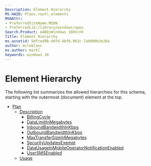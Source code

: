 ```yaml
---
Description: Element Hierarchy
MS-HAID: Plans.root\_elements
MSHAttr:
- PreferredSiteName:MSDN
- PreferredLib:/library/windows/apps
Search.Product: eADQiWindows 10XVcnh
title: Element Hierarchy
ms.assetid: 5dfced88-48fd-4bf6-963c-7ab090b3e26e
author: mcleblanc
ms.author: markl
keywords: windows 10
---
```


# Element Hierarchy


The following list summarizes the allowed hierarchies for this schema, starting with the outermost (document) element at the top.

-   [Plan](element-plan.md)
    -   [Description](element-description.md)
        -   [BillingCycle](element-billingcycle.md)
        -   [DataLimitInMegabytes](element-datalimitinmegabytes.md)
        -   [InboundBandwidthInKbps](element-inboundbandwidthinkbps.md)
        -   [OutboundBandwidthInKbps](element-outboundbandwidthinkbps.md)
        -   [MaxTransferSizeInMegabytes](element-maxtransfersizeinmegabytes.md)
        -   [SecurityUpdatesExempt](element-plan.md)
        -   [DataUsageInMobileOperatorNotificationEnabled](element-datausageinmobileoperatornotificationenabled.md)
        -   [UserSMSEnabled](element-usersmsenabled.md)
    -   [Usage](element-usage.md)

 

 



